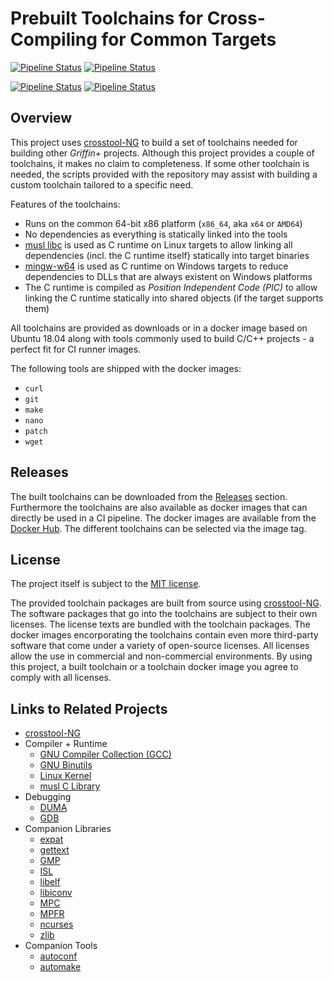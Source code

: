 # Prebuilt Toolchains for Cross-Compiling for Common Targets

[![Pipeline Status](https://img.shields.io/azure-devops/build/griffinplus/788a3dbf-c773-454e-803a-eaebc02f7f84/20/master?label=Building%20Toolchain%20Builder%20Images)](https://dev.azure.com/griffinplus/Cross-Toolchains/_build?definitionId=20)
[![Pipeline Status](https://img.shields.io/azure-devops/build/griffinplus/788a3dbf-c773-454e-803a-eaebc02f7f84/22/master?label=Building%20Toolchain%20Base%20Image)](https://dev.azure.com/griffinplus/Cross-Toolchains/_build?definitionId=22)

[![Pipeline Status](https://img.shields.io/azure-devops/build/griffinplus/788a3dbf-c773-454e-803a-eaebc02f7f84/21/master?label=Building%20Toolchains%20%28gcc-8.3.0%29)](https://dev.azure.com/griffinplus/Cross-Toolchains/_build?definitionId=21)
[![Pipeline Status](https://img.shields.io/azure-devops/build/griffinplus/788a3dbf-c773-454e-803a-eaebc02f7f84/24/master?label=Dockerizing%20Toolchains%20%28gcc-8.3.0%29)](https://dev.azure.com/griffinplus/Cross-Toolchains/_build?definitionId=24)


## Overview

This project uses [crosstool-NG](https://crosstool-ng.github.io) to build a set
of toolchains needed for building other *Griffin+* projects. Although this
project provides a couple of toolchains, it makes no claim to completeness. If
some other toolchain is needed, the scripts provided with the repository may
assist with building a custom toolchain tailored to a specific need.

Features of the toolchains:
- Runs on the common 64-bit x86 platform (`x86_64`, aka `x64` or `AMD64`)
- No dependencies as everything is statically linked into the tools
- [musl libc](https://www.musl-libc.org) is used as C runtime on Linux targets
  to allow linking all dependencies (incl. the C runtime itself) statically
  into target binaries
- [mingw-w64](https://mingw-w64.org) is used as C runtime on Windows targets to
  reduce dependencies to DLLs that are always existent on Windows platforms
- The C runtime is compiled as *Position Independent Code (PIC)* to allow linking
  the C runtime statically into shared objects (if the target supports them)

All toolchains are provided as downloads or in a docker image based on Ubuntu
18.04 along with tools commonly used to build C/C++ projects - a perfect fit for
CI runner images.

The following tools are shipped with the docker images:

- `curl`
- `git`
- `make`
- `nano`
- `patch`
- `wget`

## Releases

The built toolchains can be downloaded from the [Releases](https://github.com/GriffinPlus/toolchains/releases)
section. Furthermore the toolchains are also available as docker images that can
directly be used in a CI pipeline. The docker images are available from the
[Docker Hub](https://hub.docker.com/repository/docker/griffinplus/toolchain).
The different toolchains can be selected via the image tag.

## License

The project itself is subject to the [MIT license](https://github.com/GriffinPlus/toolchains/blob/master/LICENSE).

The provided toolchain packages are built from source using [crosstool-NG](https://crosstool-ng.github.io).
The software packages that go into the toolchains are subject to their own licenses.
The license texts are bundled with the toolchain packages. The docker images
encorporating the toolchains contain even more third-party software that come
under a variety of open-source licenses. All licenses allow the use in commercial
and non-commercial environments. By using this project, a built toolchain or a
toolchain docker image you agree to comply with all licenses.

## Links to Related Projects

- [crosstool-NG](https://crosstool-ng.github.io)
- Compiler + Runtime
  - [GNU Compiler Collection (GCC)](https://gcc.gnu.org)
  - [GNU Binutils](https://www.gnu.org/software/binutils)
  - [Linux Kernel](https://www.kernel.org)
  - [musl C Library](https://www.musl-libc.org)
- Debugging
  - [DUMA](http://duma.sourceforge.net)
  - [GDB](https://www.gnu.org/software/gdb)
- Companion Libraries
  - [expat](https://libexpat.github.io)
  - [gettext](https://www.gnu.org/software/gettext)
  - [GMP](https://gmplib.org)
  - [ISL](http://isl.gforge.inria.fr)
  - [libelf](https://directory.fsf.org/wiki/Libelf)
  - [libiconv](https://www.gnu.org/software/libiconv)
  - [MPC](http://www.multiprecision.org)
  - [MPFR](http://www.mpfr.org)
  - [ncurses](https://invisible-island.net/ncurses)
  - [zlib](https://sourceforge.net/projects/libpng)
- Companion Tools
  - [autoconf](https://www.gnu.org/software/autoconf)
  - [automake](https://www.gnu.org/software/automake)

